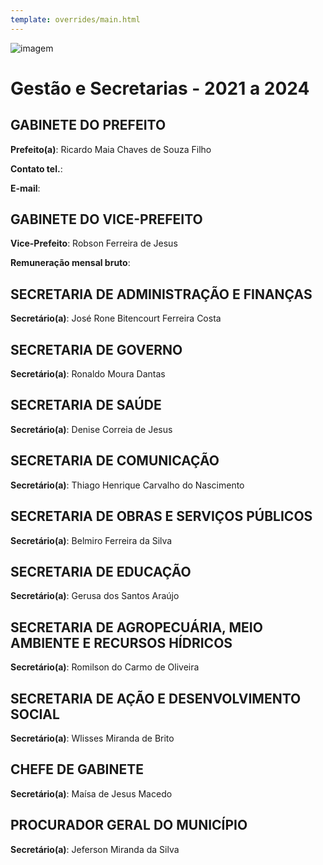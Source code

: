 ```yaml
---
template: overrides/main.html
---
```


![imagem](https://dadosabertostucano.org/assets/images/logo-dados-abertos.png)

# Gestão e Secretarias - 2021 a 2024

## GABINETE DO PREFEITO

**Prefeito(a)**: Ricardo Maia Chaves de Souza Filho

**Contato tel.**: 

**E-mail**: 

## GABINETE DO VICE-PREFEITO

**Vice-Prefeito**: Robson Ferreira de Jesus

**Remuneração mensal bruto**:  

## SECRETARIA DE ADMINISTRAÇÃO E FINANÇAS

**Secretário(a)**: José Rone Bitencourt Ferreira Costa

## SECRETARIA DE GOVERNO

**Secretário(a)**: Ronaldo Moura Dantas


## SECRETARIA DE SAÚDE

**Secretário(a)**: Denise Correia de Jesus


## SECRETARIA DE COMUNICAÇÃO

**Secretário(a)**: Thiago Henrique Carvalho do Nascimento


## SECRETARIA DE OBRAS E SERVIÇOS PÚBLICOS

**Secretário(a)**: Belmiro Ferreira da Silva

## SECRETARIA DE EDUCAÇÃO

**Secretário(a)**: Gerusa dos Santos Araújo

## SECRETARIA DE AGROPECUÁRIA, MEIO AMBIENTE E RECURSOS HÍDRICOS

**Secretário(a)**: Romilson do Carmo de Oliveira

## SECRETARIA DE AÇÃO E DESENVOLVIMENTO SOCIAL

**Secretário(a)**: Wlisses Miranda de Brito

## CHEFE DE GABINETE

**Secretário(a)**: Maísa de Jesus Macedo

## PROCURADOR GERAL DO MUNICÍPIO

**Secretário(a)**: Jeferson Miranda da Silva